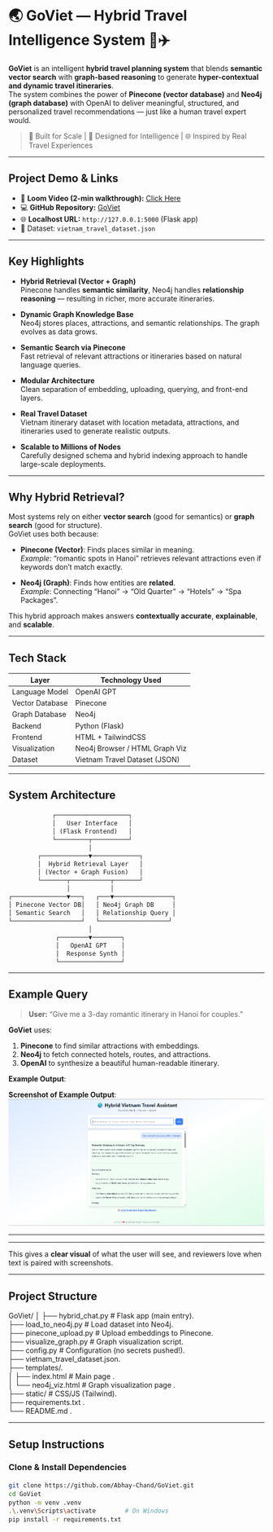 # 🌏 GoViet — Hybrid Travel Intelligence System 🧠✈️

**GoViet** is an intelligent **hybrid travel planning system** that blends **semantic vector search** with **graph-based reasoning** to generate **hyper-contextual and dynamic travel itineraries**.  
The system combines the power of **Pinecone (vector database)** and **Neo4j (graph database)** with OpenAI to deliver meaningful, structured, and personalized travel recommendations — just like a human travel expert would.

> 🚀 Built for Scale | 🧠 Designed for Intelligence | 🌐 Inspired by Real Travel Experiences

---

##  Project Demo & Links

- 🎥 **Loom Video (2-min walkthrough):** [ Click Here](https://www.loom.com/share/36382c2daccf4351b0c63502f7498b9d?sid=5c877fee-b7ca-4a14-bc5f-b12bde9cd020)  
- 💻 **GitHub Repository:** [GoViet](https://github.com/Abhay-Chand/GoViet)  
- 🌐 **Localhost URL:** `http://127.0.0.1:5000` (Flask app)  
- 📂 Dataset: `vietnam_travel_dataset.json`

---

##  Key Highlights

- **Hybrid Retrieval (Vector + Graph)**  
  Pinecone handles **semantic similarity**, Neo4j handles **relationship reasoning** — resulting in richer, more accurate itineraries.

-  **Dynamic Graph Knowledge Base**  
  Neo4j stores places, attractions, and semantic relationships. The graph evolves as data grows.

-  **Semantic Search via Pinecone**  
  Fast retrieval of relevant attractions or itineraries based on natural language queries.

-  **Modular Architecture**  
  Clean separation of embedding, uploading, querying, and front-end layers.

-  **Real Travel Dataset**  
  Vietnam itinerary dataset with location metadata, attractions, and itineraries used to generate realistic outputs.

-  **Scalable to Millions of Nodes**  
  Carefully designed schema and hybrid indexing approach to handle large-scale deployments.

---

##  Why Hybrid Retrieval?

Most systems rely on either **vector search** (good for semantics) or **graph search** (good for structure).  
GoViet uses both because:

- **Pinecone (Vector)**: Finds places similar in meaning.  
  _Example_: “romantic spots in Hanoi” retrieves relevant attractions even if keywords don’t match exactly.

- **Neo4j (Graph)**: Finds how entities are **related**.  
  _Example_: Connecting “Hanoi” → “Old Quarter” → “Hotels” → “Spa Packages”.

 This hybrid approach makes answers **contextually accurate**, **explainable**, and **scalable**.

---

##  Tech Stack

| Layer             | Technology Used                 |
|-------------------|----------------------------------|
| Language Model    | OpenAI GPT                      |
| Vector Database   | Pinecone                        |
| Graph Database    | Neo4j                           |
| Backend           | Python (Flask)                  |
| Frontend          | HTML + TailwindCSS              |
| Visualization     | Neo4j Browser / HTML Graph Viz  |
| Dataset           | Vietnam Travel Dataset (JSON)   |

---

##  System Architecture

                ┌────────────────────┐
                │   User Interface   │
                │ (Flask Frontend)   │
                └─────────┬──────────┘
                          │
            ┌─────────────▼─────────────┐
            │  Hybrid Retrieval Layer   │
            │ (Vector + Graph Fusion)   │
            └───────┬───────────┬───────┘
                    │           │
    ┌───────────────▼───┐   ┌───▼────────────────┐
    │ Pinecone Vector DB│   │ Neo4j Graph DB     │
    │ Semantic Search   │   │ Relationship Query │
    └───────────────────┘   └───────────────────┘
                          │
                 ┌────────▼────────┐
                 │   OpenAI GPT    │
                 │  Response Synth │
                 └─────────────────┘


---

##  Example Query

> **User:** “Give me a 3-day romantic itinerary in Hanoi for couples.”

**GoViet** uses:
1. **Pinecone** to find similar attractions with embeddings.  
2. **Neo4j** to fetch connected hotels, routes, and attractions.  
3. **OpenAI** to synthesize a beautiful human-readable itinerary.

 **Example Output**:

 **Screenshot of Example Output**:  
![Example Query Screenshot](assets/Screenshot%202025-10-20%20101827.png)

---


---

 This gives a **clear visual** of what the user will see, and reviewers love when text is paired with screenshots.



---

##  Project Structure

GoViet/
│
├── hybrid_chat.py # Flask app (main entry). <br />
├── load_to_neo4j.py # Load dataset into Neo4j. <br />
├── pinecone_upload.py # Upload embeddings to Pinecone. <br />
├── visualize_graph.py # Graph visualization script. <br />
├── config.py # Configuration (no secrets pushed!). <br />
├── vietnam_travel_dataset.json. <br />
├── templates/. <br />
│ ├── index.html # Main page . <br />
│ └── neo4j_viz.html # Graph visualization page . <br />
├── static/ # CSS/JS (Tailwind). <br />
├── requirements.txt . <br />
└── README.md . <br />



---

##  Setup Instructions

###  Clone & Install Dependencies
```bash
git clone https://github.com/Abhay-Chand/GoViet.git
cd GoViet
python -m venv .venv
.\.venv\Scripts\activate        # On Windows
pip install -r requirements.txt


